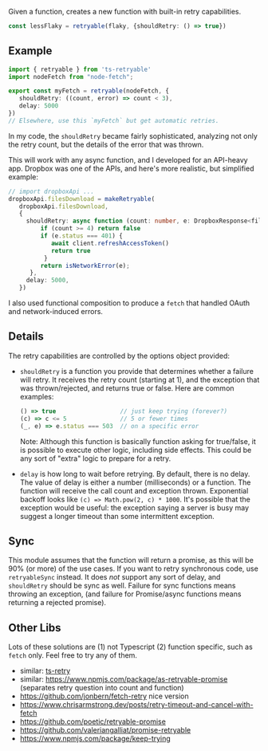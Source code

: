 Given a function, creates a new function with built-in retry capabilities.
```ts
const lessFlaky = retryable(flaky, {shouldRetry: () => true})
```

## Example
```ts
import { retryable } from 'ts-retryable'
import nodeFetch from "node-fetch";

export const myFetch = retryable(nodeFetch, {
   shouldRetry: ((count, error) => count < 3),
   delay: 5000
})
// Elsewhere, use this `myFetch` but get automatic retries.
```
In my code, the `shouldRetry` became fairly sophisticated, analyzing not only the retry count, but the details of the error that was thrown.

This will work with any async function, and I developed for an API-heavy app. Dropbox was one of the APIs, and here's more realistic, but simplified example:

```ts
// import dropboxApi ...
dropboxApi.filesDownload = makeRetryable(
   dropboxApi.filesDownload, 
   {
     shouldRetry: async function (count: number, e: DropboxResponse<files.FileMetadata>): Promise<boolean> {
         if (count >= 4) return false
         if (e.status === 401) {
            await client.refreshAccessToken()
            return true
          }
         return isNetworkError(e);
      },
     delay: 5000,
   })
```
I also used functional composition to produce a `fetch` that handled OAuth and network-induced errors.

## Details    

The retry capabilities are controlled by the options object provided:

-  `shouldRetry` is a function you provide that determines whether a
   failure will retry. It receives the retry count (starting at 1), and
   the exception that was thrown/rejected, and returns true or false.
   Here are common examples:
   ```ts
   () => true                  // just keep trying (forever?)
   (c) => c <= 5               // 5 or fewer times
   (_, e) => e.status === 503  // on a specific error
   ```

   Note: Although this function is basically function asking for true/false,
   it is possible to execute other logic, including side effects.
   This could be any sort of "extra" logic to prepare for a retry.

-  `delay` is how long to wait before retrying. By default, there is no delay. The value of delay is either a number (milliseconds) or a function. 
The function will receive the call count and exception thrown. Exponential backoff looks like `(c) => Math.pow(2, c) * 1000`. It's possible that the exception would be useful: the exception saying a server is busy may suggest a longer timeout than some intermittent exception.

## Sync

This module assumes that the function will return a promise, as this will be 90% (or more) of the use cases. If you want to retry synchronous code, use `retryableSync` instead. It does *not* support any sort of delay, and `shouldRetry` should be sync as well. Failure for sync functions means throwing an exception, (and
failure for Promise/async functions means returning a rejected promise).


## Other Libs

Lots of these solutions are (1) not Typescript (2) function specific, such as `fetch` only. Feel free to try any of them.

- similar: [ts-retry](https://www.npmjs.com/package/ts-retry)
- similar: https://www.npmjs.com/package/as-retryable-promise (separates retry question into count and function)
- https://github.com/jonbern/fetch-retry nice version
- https://www.chrisarmstrong.dev/posts/retry-timeout-and-cancel-with-fetch
- https://github.com/poetic/retryable-promise
- https://github.com/valeriangalliat/promise-retryable
- https://www.npmjs.com/package/keep-trying
